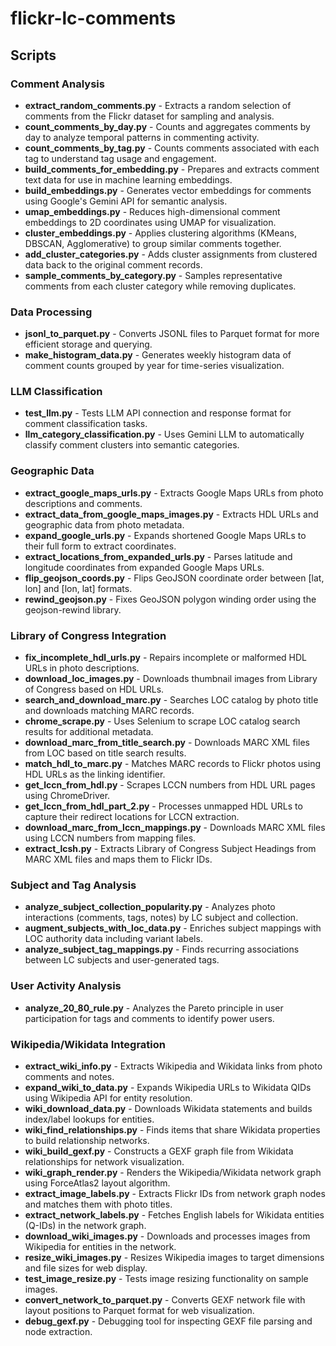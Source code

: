 # flickr-lc-comments

## Scripts

### Comment Analysis
- **extract_random_comments.py** - Extracts a random selection of comments from the Flickr dataset for sampling and analysis.
- **count_comments_by_day.py** - Counts and aggregates comments by day to analyze temporal patterns in commenting activity.
- **count_comments_by_tag.py** - Counts comments associated with each tag to understand tag usage and engagement.
- **build_comments_for_embedding.py** - Prepares and extracts comment text data for use in machine learning embeddings.
- **build_embeddings.py** - Generates vector embeddings for comments using Google's Gemini API for semantic analysis.
- **umap_embeddings.py** - Reduces high-dimensional comment embeddings to 2D coordinates using UMAP for visualization.
- **cluster_embeddings.py** - Applies clustering algorithms (KMeans, DBSCAN, Agglomerative) to group similar comments together.
- **add_cluster_categories.py** - Adds cluster assignments from clustered data back to the original comment records.
- **sample_comments_by_category.py** - Samples representative comments from each cluster category while removing duplicates.

### Data Processing
- **jsonl_to_parquet.py** - Converts JSONL files to Parquet format for more efficient storage and querying.
- **make_histogram_data.py** - Generates weekly histogram data of comment counts grouped by year for time-series visualization.

### LLM Classification
- **test_llm.py** - Tests LLM API connection and response format for comment classification tasks.
- **llm_category_classification.py** - Uses Gemini LLM to automatically classify comment clusters into semantic categories.

### Geographic Data
- **extract_google_maps_urls.py** - Extracts Google Maps URLs from photo descriptions and comments.
- **extract_data_from_google_maps_images.py** - Extracts HDL URLs and geographic data from photo metadata.
- **expand_google_urls.py** - Expands shortened Google Maps URLs to their full form to extract coordinates.
- **extract_locations_from_expanded_urls.py** - Parses latitude and longitude coordinates from expanded Google Maps URLs.
- **flip_geojson_coords.py** - Flips GeoJSON coordinate order between [lat, lon] and [lon, lat] formats.
- **rewind_geojson.py** - Fixes GeoJSON polygon winding order using the geojson-rewind library.

### Library of Congress Integration
- **fix_incomplete_hdl_urls.py** - Repairs incomplete or malformed HDL URLs in photo descriptions.
- **download_loc_images.py** - Downloads thumbnail images from Library of Congress based on HDL URLs.
- **search_and_download_marc.py** - Searches LOC catalog by photo title and downloads matching MARC records.
- **chrome_scrape.py** - Uses Selenium to scrape LOC catalog search results for additional metadata.
- **download_marc_from_title_search.py** - Downloads MARC XML files from LOC based on title search results.
- **match_hdl_to_marc.py** - Matches MARC records to Flickr photos using HDL URLs as the linking identifier.
- **get_lccn_from_hdl.py** - Scrapes LCCN numbers from HDL URL pages using ChromeDriver.
- **get_lccn_from_hdl_part_2.py** - Processes unmapped HDL URLs to capture their redirect locations for LCCN extraction.
- **download_marc_from_lccn_mappings.py** - Downloads MARC XML files using LCCN numbers from mapping files.
- **extract_lcsh.py** - Extracts Library of Congress Subject Headings from MARC XML files and maps them to Flickr IDs.

### Subject and Tag Analysis
- **analyze_subject_collection_popularity.py** - Analyzes photo interactions (comments, tags, notes) by LC subject and collection.
- **augment_subjects_with_loc_data.py** - Enriches subject mappings with LOC authority data including variant labels.
- **analyze_subject_tag_mappings.py** - Finds recurring associations between LC subjects and user-generated tags.

### User Activity Analysis
- **analyze_20_80_rule.py** - Analyzes the Pareto principle in user participation for tags and comments to identify power users.

### Wikipedia/Wikidata Integration
- **extract_wiki_info.py** - Extracts Wikipedia and Wikidata links from photo comments and notes.
- **expand_wiki_to_data.py** - Expands Wikipedia URLs to Wikidata QIDs using Wikipedia API for entity resolution.
- **wiki_download_data.py** - Downloads Wikidata statements and builds index/label lookups for entities.
- **wiki_find_relationships.py** - Finds items that share Wikidata properties to build relationship networks.
- **wiki_build_gexf.py** - Constructs a GEXF graph file from Wikidata relationships for network visualization.
- **wiki_graph_render.py** - Renders the Wikipedia/Wikidata network graph using ForceAtlas2 layout algorithm.
- **extract_image_labels.py** - Extracts Flickr IDs from network graph nodes and matches them with photo titles.
- **extract_network_labels.py** - Fetches English labels for Wikidata entities (Q-IDs) in the network graph.
- **download_wiki_images.py** - Downloads and processes images from Wikipedia for entities in the network.
- **resize_wiki_images.py** - Resizes Wikipedia images to target dimensions and file sizes for web display.
- **test_image_resize.py** - Tests image resizing functionality on sample images.
- **convert_network_to_parquet.py** - Converts GEXF network file with layout positions to Parquet format for web visualization.
- **debug_gexf.py** - Debugging tool for inspecting GEXF file parsing and node extraction.
